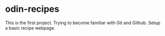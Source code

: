 # odin-recipes
This is the first project.
Trying to become familiar with Git and Github.
Setup a basic recipe webpage.